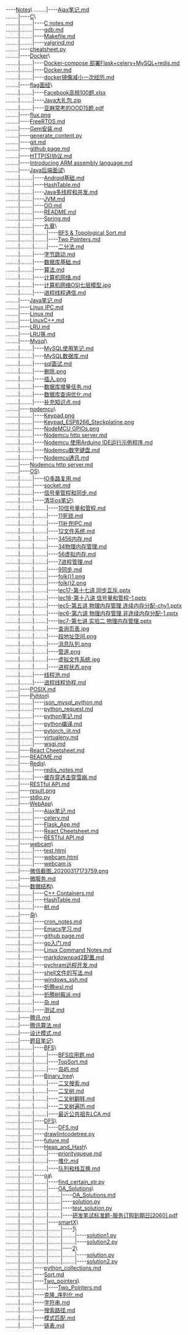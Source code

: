 ----[Notes](https://github.com/hzwdachui/Notes/tree/master/.)\  
........|----[Ajax笔记.md](https://github.com/hzwdachui/Notes/blob/master/Ajax笔记.md)  
........|----[C](https://github.com/hzwdachui/Notes/tree/master/C)\  
........|........|----[C notes.md](https://github.com/hzwdachui/Notes/blob/master/C/C%20notes.md)  
........|........|----[gdb.md](https://github.com/hzwdachui/Notes/blob/master/C/gdb.md)  
........|........|----[Makefile.md](https://github.com/hzwdachui/Notes/blob/master/C/Makefile.md)  
........|........|----[valgrind.md](https://github.com/hzwdachui/Notes/blob/master/C/valgrind.md)  
........|----[cheatsheet.py](https://github.com/hzwdachui/Notes/blob/master/cheatsheet.py)  
........|----[Docker](https://github.com/hzwdachui/Notes/tree/master/Docker)\  
........|........|----[Docker-compose 部署Flask+celery+MySQL+redis.md](https://github.com/hzwdachui/Notes/blob/master/Docker/Docker-compose%20部署Flask+celery+MySQL+redis.md)  
........|........|----[Docker.md](https://github.com/hzwdachui/Notes/blob/master/Docker/Docker.md)  
........|........|----[docker镜像减小一次经历.md](https://github.com/hzwdachui/Notes/blob/master/Docker/docker镜像减小一次经历.md)  
........|----[flag面经](https://github.com/hzwdachui/Notes/tree/master/flag面经)\  
........|........|----[Facebook高频100题.xlsx](https://github.com/hzwdachui/Notes/blob/master/flag面经/Facebook高频100题.xlsx)  
........|........|----[Java大礼包.zip](https://github.com/hzwdachui/Notes/blob/master/flag面经/Java大礼包.zip)  
........|........|----[亚麻常考的OOD15题.pdf](https://github.com/hzwdachui/Notes/blob/master/flag面经/亚麻常考的OOD15题.pdf)  
........|----[flux.png](https://github.com/hzwdachui/Notes/blob/master/flux.png)  
........|----[FreeRTOS.md](https://github.com/hzwdachui/Notes/blob/master/FreeRTOS.md)  
........|----[Gem安装.md](https://github.com/hzwdachui/Notes/blob/master/Gem安装.md)  
........|----[generate_content.py](https://github.com/hzwdachui/Notes/blob/master/generate_content.py)  
........|----[git.md](https://github.com/hzwdachui/Notes/blob/master/git.md)  
........|----[github page.md](https://github.com/hzwdachui/Notes/blob/master/github%20page.md)  
........|----[HTTP(S)协议.md](https://github.com/hzwdachui/Notes/blob/master/HTTP(S)协议.md)  
........|----[Introducing ARM assembly language.md](https://github.com/hzwdachui/Notes/blob/master/Introducing%20ARM%20assembly%20language.md)  
........|----[Java后端面试](https://github.com/hzwdachui/Notes/tree/master/Java后端面试)\  
........|........|----[Android基础.md](https://github.com/hzwdachui/Notes/blob/master/Java后端面试/Android基础.md)  
........|........|----[HashTable.md](https://github.com/hzwdachui/Notes/blob/master/Java后端面试/HashTable.md)  
........|........|----[Java多线程和并发.md](https://github.com/hzwdachui/Notes/blob/master/Java后端面试/Java多线程和并发.md)  
........|........|----[JVM.md](https://github.com/hzwdachui/Notes/blob/master/Java后端面试/JVM.md)  
........|........|----[OO.md](https://github.com/hzwdachui/Notes/blob/master/Java后端面试/OO.md)  
........|........|----[README.md](https://github.com/hzwdachui/Notes/blob/master/Java后端面试/README.md)  
........|........|----[Spring.md](https://github.com/hzwdachui/Notes/blob/master/Java后端面试/Spring.md)  
........|........|----[九章](https://github.com/hzwdachui/Notes/tree/master/Java后端面试/九章)\  
........|........|........|----[BFS & Topological Sort.md](https://github.com/hzwdachui/Notes/blob/master/Java后端面试/九章/BFS%20&%20Topological%20Sort.md)  
........|........|........|----[Two Pointers.md](https://github.com/hzwdachui/Notes/blob/master/Java后端面试/九章/Two%20Pointers.md)  
........|........|........|----[二分法.md](https://github.com/hzwdachui/Notes/blob/master/Java后端面试/九章/二分法.md)  
........|........|----[字节跳动.md](https://github.com/hzwdachui/Notes/blob/master/Java后端面试/字节跳动.md)  
........|........|----[数据库基础.md](https://github.com/hzwdachui/Notes/blob/master/Java后端面试/数据库基础.md)  
........|........|----[算法.md](https://github.com/hzwdachui/Notes/blob/master/Java后端面试/算法.md)  
........|........|----[计算机网络.md](https://github.com/hzwdachui/Notes/blob/master/Java后端面试/计算机网络.md)  
........|........|----[计算机网络OSI七层模型.jpg](https://github.com/hzwdachui/Notes/blob/master/Java后端面试/计算机网络OSI七层模型.jpg)  
........|........|----[进程线程通信.md](https://github.com/hzwdachui/Notes/blob/master/Java后端面试/进程线程通信.md)  
........|----[Java笔记.md](https://github.com/hzwdachui/Notes/blob/master/Java笔记.md)  
........|----[Linux IPC.md](https://github.com/hzwdachui/Notes/blob/master/Linux%20IPC.md)  
........|----[Linux.md](https://github.com/hzwdachui/Notes/blob/master/Linux.md)  
........|----[LinuxC++.md](https://github.com/hzwdachui/Notes/blob/master/LinuxC++.md)  
........|----[LRU.md](https://github.com/hzwdachui/Notes/blob/master/LRU.md)  
........|----[LRU等.md](https://github.com/hzwdachui/Notes/blob/master/LRU等.md)  
........|----[Mysql](https://github.com/hzwdachui/Notes/tree/master/Mysql)\  
........|........|----[MySQL使用笔记.md](https://github.com/hzwdachui/Notes/blob/master/Mysql/MySQL使用笔记.md)  
........|........|----[MySQL数据库.md](https://github.com/hzwdachui/Notes/blob/master/Mysql/MySQL数据库.md)  
........|........|----[sql面试.md](https://github.com/hzwdachui/Notes/blob/master/Mysql/sql面试.md)  
........|........|----[删除.png](https://github.com/hzwdachui/Notes/blob/master/Mysql/删除.png)  
........|........|----[插入.png](https://github.com/hzwdachui/Notes/blob/master/Mysql/插入.png)  
........|........|----[数据库增量任务.md](https://github.com/hzwdachui/Notes/blob/master/Mysql/数据库增量任务.md)  
........|........|----[数据库查询优化.md](https://github.com/hzwdachui/Notes/blob/master/Mysql/数据库查询优化.md)  
........|........|----[补充知识点.md](https://github.com/hzwdachui/Notes/blob/master/Mysql/补充知识点.md)  
........|----[nodemcu](https://github.com/hzwdachui/Notes/tree/master/nodemcu)\  
........|........|----[Keypad.png](https://github.com/hzwdachui/Notes/blob/master/nodemcu/Keypad.png)  
........|........|----[Keypad_ESP8266_Steckplatine.png](https://github.com/hzwdachui/Notes/blob/master/nodemcu/Keypad_ESP8266_Steckplatine.png)  
........|........|----[NodeMCU GPIOs.png](https://github.com/hzwdachui/Notes/blob/master/nodemcu/NodeMCU%20GPIOs.png)  
........|........|----[Nodemcu http server.md](https://github.com/hzwdachui/Notes/blob/master/nodemcu/Nodemcu%20http%20server.md)  
........|........|----[Nodemcu 使用Arduino IDE运行示例程序.md](https://github.com/hzwdachui/Notes/blob/master/nodemcu/Nodemcu%20使用Arduino%20IDE运行示例程序.md)  
........|........|----[Nodemcu数字键盘.md](https://github.com/hzwdachui/Notes/blob/master/nodemcu/Nodemcu数字键盘.md)  
........|........|----[Nodemcu通讯.md](https://github.com/hzwdachui/Notes/blob/master/nodemcu/Nodemcu通讯.md)  
........|----[Nodemcu http server.md](https://github.com/hzwdachui/Notes/blob/master/Nodemcu%20http%20server.md)  
........|----[OS](https://github.com/hzwdachui/Notes/tree/master/OS)\  
........|........|----[IO多路复用.md](https://github.com/hzwdachui/Notes/blob/master/OS/IO多路复用.md)  
........|........|----[socket.md](https://github.com/hzwdachui/Notes/blob/master/OS/socket.md)  
........|........|----[信号量管程和同步.md](https://github.com/hzwdachui/Notes/blob/master/OS/信号量管程和同步.md)  
........|........|----[清华os笔记](https://github.com/hzwdachui/Notes/tree/master/OS/清华os笔记)\  
........|........|........|----[10信号量和管程.md](https://github.com/hzwdachui/Notes/blob/master/OS/清华os笔记/10信号量和管程.md)  
........|........|........|----[11死锁.md](https://github.com/hzwdachui/Notes/blob/master/OS/清华os笔记/11死锁.md)  
........|........|........|----[11补充IPC.md](https://github.com/hzwdachui/Notes/blob/master/OS/清华os笔记/11补充IPC.md)  
........|........|........|----[12文件系统.md](https://github.com/hzwdachui/Notes/blob/master/OS/清华os笔记/12文件系统.md)  
........|........|........|----[3456内存.md](https://github.com/hzwdachui/Notes/blob/master/OS/清华os笔记/3456内存.md)  
........|........|........|----[34物理内存管理.md](https://github.com/hzwdachui/Notes/blob/master/OS/清华os笔记/34物理内存管理.md)  
........|........|........|----[56虚拟内存.md](https://github.com/hzwdachui/Notes/blob/master/OS/清华os笔记/56虚拟内存.md)  
........|........|........|----[7进程管理.md](https://github.com/hzwdachui/Notes/blob/master/OS/清华os笔记/7进程管理.md)  
........|........|........|----[9同步.md](https://github.com/hzwdachui/Notes/blob/master/OS/清华os笔记/9同步.md)  
........|........|........|----[folk()1.png](https://github.com/hzwdachui/Notes/blob/master/OS/清华os笔记/folk()1.png)  
........|........|........|----[folk()2.png](https://github.com/hzwdachui/Notes/blob/master/OS/清华os笔记/folk()2.png)  
........|........|........|----[lec17-第十七讲 同步互斥.pptx](https://github.com/hzwdachui/Notes/blob/master/OS/清华os笔记/lec17-第十七讲%20同步互斥.pptx)  
........|........|........|----[lec18-第十八讲 信号量和管程-1.pptx](https://github.com/hzwdachui/Notes/blob/master/OS/清华os笔记/lec18-第十八讲%20信号量和管程-1.pptx)  
........|........|........|----[lec5-第五讲 物理内存管理  连续内存分配-chy1.pptx](https://github.com/hzwdachui/Notes/blob/master/OS/清华os笔记/lec5-第五讲%20物理内存管理%20%20连续内存分配-chy1.pptx)  
........|........|........|----[lec6-第六讲 物理内存管理  非连续内存分配-1.pptx](https://github.com/hzwdachui/Notes/blob/master/OS/清华os笔记/lec6-第六讲%20物理内存管理%20%20非连续内存分配-1.pptx)  
........|........|........|----[lec7-第七讲 实验二 物理内存管理.pptx](https://github.com/hzwdachui/Notes/blob/master/OS/清华os笔记/lec7-第七讲%20实验二%20物理内存管理.pptx)  
........|........|........|----[查询页表.jpg](https://github.com/hzwdachui/Notes/blob/master/OS/清华os笔记/查询页表.jpg)  
........|........|........|----[段地址空间.png](https://github.com/hzwdachui/Notes/blob/master/OS/清华os笔记/段地址空间.png)  
........|........|........|----[消息队列.png](https://github.com/hzwdachui/Notes/blob/master/OS/清华os笔记/消息队列.png)  
........|........|........|----[管道.png](https://github.com/hzwdachui/Notes/blob/master/OS/清华os笔记/管道.png)  
........|........|........|----[虚拟文件系统.jpg](https://github.com/hzwdachui/Notes/blob/master/OS/清华os笔记/虚拟文件系统.jpg)  
........|........|........|----[进程状态.png](https://github.com/hzwdachui/Notes/blob/master/OS/清华os笔记/进程状态.png)  
........|........|----[线程池.md](https://github.com/hzwdachui/Notes/blob/master/OS/线程池.md)  
........|........|----[进程线程协程.md](https://github.com/hzwdachui/Notes/blob/master/OS/进程线程协程.md)  
........|----[POSIX.md](https://github.com/hzwdachui/Notes/blob/master/POSIX.md)  
........|----[Pyhton](https://github.com/hzwdachui/Notes/tree/master/Pyhton)\  
........|........|----[json_mysql_python.md](https://github.com/hzwdachui/Notes/blob/master/Pyhton/json_mysql_python.md)  
........|........|----[python_request.md](https://github.com/hzwdachui/Notes/blob/master/Pyhton/python_request.md)  
........|........|----[python笔记.md](https://github.com/hzwdachui/Notes/blob/master/Pyhton/python笔记.md)  
........|........|----[python编译.md](https://github.com/hzwdachui/Notes/blob/master/Pyhton/python编译.md)  
........|........|----[pytorch_jit.md](https://github.com/hzwdachui/Notes/blob/master/Pyhton/pytorch_jit.md)  
........|........|----[virtualenv.md](https://github.com/hzwdachui/Notes/blob/master/Pyhton/virtualenv.md)  
........|........|----[wsgi.md](https://github.com/hzwdachui/Notes/blob/master/Pyhton/wsgi.md)  
........|----[React Cheetsheet.md](https://github.com/hzwdachui/Notes/blob/master/React%20Cheetsheet.md)  
........|----[README.md](https://github.com/hzwdachui/Notes/blob/master/README.md)  
........|----[Redis](https://github.com/hzwdachui/Notes/tree/master/Redis)\  
........|........|----[redis_notes.md](https://github.com/hzwdachui/Notes/blob/master/Redis/redis_notes.md)  
........|........|----[缓存穿透击穿雪崩.md](https://github.com/hzwdachui/Notes/blob/master/Redis/缓存穿透击穿雪崩.md)  
........|----[RESTful API.md](https://github.com/hzwdachui/Notes/blob/master/RESTful%20API.md)  
........|----[result.png](https://github.com/hzwdachui/Notes/blob/master/result.png)  
........|----[stdio.py](https://github.com/hzwdachui/Notes/blob/master/stdio.py)  
........|----[WebApp](https://github.com/hzwdachui/Notes/tree/master/WebApp)\  
........|........|----[Ajax笔记.md](https://github.com/hzwdachui/Notes/blob/master/WebApp/Ajax笔记.md)  
........|........|----[celery.md](https://github.com/hzwdachui/Notes/blob/master/WebApp/celery.md)  
........|........|----[Flask_App.md](https://github.com/hzwdachui/Notes/blob/master/WebApp/Flask_App.md)  
........|........|----[React Cheetsheet.md](https://github.com/hzwdachui/Notes/blob/master/WebApp/React%20Cheetsheet.md)  
........|........|----[RESTful API.md](https://github.com/hzwdachui/Notes/blob/master/WebApp/RESTful%20API.md)  
........|----[webcam](https://github.com/hzwdachui/Notes/tree/master/webcam)\  
........|........|----[test.html](https://github.com/hzwdachui/Notes/blob/master/webcam/test.html)  
........|........|----[webcam.html](https://github.com/hzwdachui/Notes/blob/master/webcam/webcam.html)  
........|........|----[webcam.js](https://github.com/hzwdachui/Notes/blob/master/webcam/webcam.js)  
........|----[微信截图_20200317173759.png](https://github.com/hzwdachui/Notes/blob/master/微信截图_20200317173759.png)  
........|----[微服务.md](https://github.com/hzwdachui/Notes/blob/master/微服务.md)  
........|----[数据结构](https://github.com/hzwdachui/Notes/tree/master/数据结构)\  
........|........|----[C++ Containers.md](https://github.com/hzwdachui/Notes/blob/master/数据结构/C++%20Containers.md)  
........|........|----[HashTable.md](https://github.com/hzwdachui/Notes/blob/master/数据结构/HashTable.md)  
........|........|----[树.md](https://github.com/hzwdachui/Notes/blob/master/数据结构/树.md)  
........|----[杂](https://github.com/hzwdachui/Notes/tree/master/杂)\  
........|........|----[cron_notes.md](https://github.com/hzwdachui/Notes/blob/master/杂/cron_notes.md)  
........|........|----[Emacs学习.md](https://github.com/hzwdachui/Notes/blob/master/杂/Emacs学习.md)  
........|........|----[github page.md](https://github.com/hzwdachui/Notes/blob/master/杂/github%20page.md)  
........|........|----[go入门.md](https://github.com/hzwdachui/Notes/blob/master/杂/go入门.md)  
........|........|----[Linux Command Notes.md](https://github.com/hzwdachui/Notes/blob/master/杂/Linux%20Command%20Notes.md)  
........|........|----[markdownpad2配置.md](https://github.com/hzwdachui/Notes/blob/master/杂/markdownpad2配置.md)  
........|........|----[pychram远程开发.md](https://github.com/hzwdachui/Notes/blob/master/杂/pychram远程开发.md)  
........|........|----[shell文件的写法.md](https://github.com/hzwdachui/Notes/blob/master/杂/shell文件的写法.md)  
........|........|----[windows_ssh.md](https://github.com/hzwdachui/Notes/blob/master/杂/windows_ssh.md)  
........|........|----[折腾wsl.md](https://github.com/hzwdachui/Notes/blob/master/杂/折腾wsl.md)  
........|........|----[折腾树莓派.md](https://github.com/hzwdachui/Notes/blob/master/杂/折腾树莓派.md)  
........|........|----[杂.md](https://github.com/hzwdachui/Notes/blob/master/杂/杂.md)  
........|........|----[测试.md](https://github.com/hzwdachui/Notes/blob/master/杂/测试.md)  
........|----[腾讯.md](https://github.com/hzwdachui/Notes/blob/master/腾讯.md)  
........|----[腾讯算法.md](https://github.com/hzwdachui/Notes/blob/master/腾讯算法.md)  
........|----[设计模式.md](https://github.com/hzwdachui/Notes/blob/master/设计模式.md)  
........|----[题目笔记](https://github.com/hzwdachui/Notes/tree/master/题目笔记)\  
........|........|----[BFS](https://github.com/hzwdachui/Notes/tree/master/题目笔记/BFS)\  
........|........|........|----[BFS应用题.md](https://github.com/hzwdachui/Notes/blob/master/题目笔记/BFS/BFS应用题.md)  
........|........|........|----[TopSort.md](https://github.com/hzwdachui/Notes/blob/master/题目笔记/BFS/TopSort.md)  
........|........|........|----[岛屿.md](https://github.com/hzwdachui/Notes/blob/master/题目笔记/BFS/岛屿.md)  
........|........|----[Binary_tree](https://github.com/hzwdachui/Notes/tree/master/题目笔记/Binary_tree)\  
........|........|........|----[二叉搜索.md](https://github.com/hzwdachui/Notes/blob/master/题目笔记/Binary_tree/二叉搜索.md)  
........|........|........|----[二叉树.md](https://github.com/hzwdachui/Notes/blob/master/题目笔记/Binary_tree/二叉树.md)  
........|........|........|----[二叉树翻转.md](https://github.com/hzwdachui/Notes/blob/master/题目笔记/Binary_tree/二叉树翻转.md)  
........|........|........|----[二叉树遍历.md](https://github.com/hzwdachui/Notes/blob/master/题目笔记/Binary_tree/二叉树遍历.md)  
........|........|........|----[最近公共祖先LCA.md](https://github.com/hzwdachui/Notes/blob/master/题目笔记/Binary_tree/最近公共祖先LCA.md)  
........|........|----[DFS](https://github.com/hzwdachui/Notes/tree/master/题目笔记/DFS)\  
........|........|........|----[DFS.md](https://github.com/hzwdachui/Notes/blob/master/题目笔记/DFS/DFS.md)  
........|........|----[drawlintcodetree.py](https://github.com/hzwdachui/Notes/blob/master/题目笔记/drawlintcodetree.py)  
........|........|----[future.md](https://github.com/hzwdachui/Notes/blob/master/题目笔记/future.md)  
........|........|----[Heap_and_Hash](https://github.com/hzwdachui/Notes/tree/master/题目笔记/Heap_and_Hash)\  
........|........|........|----[priorityqueue.md](https://github.com/hzwdachui/Notes/blob/master/题目笔记/Heap_and_Hash/priorityqueue.md)  
........|........|........|----[堆化.md](https://github.com/hzwdachui/Notes/blob/master/题目笔记/Heap_and_Hash/堆化.md)  
........|........|........|----[队列和栈互换.md](https://github.com/hzwdachui/Notes/blob/master/题目笔记/Heap_and_Hash/队列和栈互换.md)  
........|........|----[oa](https://github.com/hzwdachui/Notes/tree/master/题目笔记/oa)\  
........|........|........|----[find_certain_str.py](https://github.com/hzwdachui/Notes/blob/master/题目笔记/oa/find_certain_str.py)  
........|........|........|----[OA_Solutions](https://github.com/hzwdachui/Notes/tree/master/题目笔记/oa/OA_Solutions)\  
........|........|........|........|----[OA_Solutions.md](https://github.com/hzwdachui/Notes/blob/master/题目笔记/oa/OA_Solutions/OA_Solutions.md)  
........|........|........|........|----[solution.py](https://github.com/hzwdachui/Notes/blob/master/题目笔记/oa/OA_Solutions/solution.py)  
........|........|........|........|----[test_solution.py](https://github.com/hzwdachui/Notes/blob/master/题目笔记/oa/OA_Solutions/test_solution.py)  
........|........|........|........|----[研发笔试标准题-服务订购到期日[2060].pdf](https://github.com/hzwdachui/Notes/blob/master/题目笔记/oa/OA_Solutions/研发笔试标准题-服务订购到期日[2060].pdf)  
........|........|........|----[smartX](https://github.com/hzwdachui/Notes/tree/master/题目笔记/oa/smartX)\  
........|........|........|........|----[1](https://github.com/hzwdachui/Notes/tree/master/题目笔记/oa/smartX/1)\  
........|........|........|........|........|----[solution1.py](https://github.com/hzwdachui/Notes/blob/master/题目笔记/oa/smartX/1/solution1.py)  
........|........|........|........|........|----[solution2.py](https://github.com/hzwdachui/Notes/blob/master/题目笔记/oa/smartX/1/solution2.py)  
........|........|........|........|----[2](https://github.com/hzwdachui/Notes/tree/master/题目笔记/oa/smartX/2)\  
........|........|........|........|........|----[solution.py](https://github.com/hzwdachui/Notes/blob/master/题目笔记/oa/smartX/2/solution.py)  
........|........|........|........|........|----[solution2.py](https://github.com/hzwdachui/Notes/blob/master/题目笔记/oa/smartX/2/solution2.py)  
........|........|----[python_collections.md](https://github.com/hzwdachui/Notes/blob/master/题目笔记/python_collections.md)  
........|........|----[Sort.md](https://github.com/hzwdachui/Notes/blob/master/题目笔记/Sort.md)  
........|........|----[Two_pointers](https://github.com/hzwdachui/Notes/tree/master/题目笔记/Two_pointers)\  
........|........|........|----[Two_Pointers.md](https://github.com/hzwdachui/Notes/blob/master/题目笔记/Two_pointers/Two_Pointers.md)  
........|........|----[克隆_序列化.md](https://github.com/hzwdachui/Notes/blob/master/题目笔记/克隆_序列化.md)  
........|........|----[字符串.md](https://github.com/hzwdachui/Notes/blob/master/题目笔记/字符串.md)  
........|........|----[搜索路径.md](https://github.com/hzwdachui/Notes/blob/master/题目笔记/搜索路径.md)  
........|........|----[模式匹配.md](https://github.com/hzwdachui/Notes/blob/master/题目笔记/模式匹配.md)  
........|........|----[链表.md](https://github.com/hzwdachui/Notes/blob/master/题目笔记/链表.md)  

